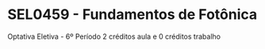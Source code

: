 # SEL0459 - Fundamentos de Fotônica
Optativa Eletiva - 6º Período
2 créditos aula e 0 créditos trabalho
